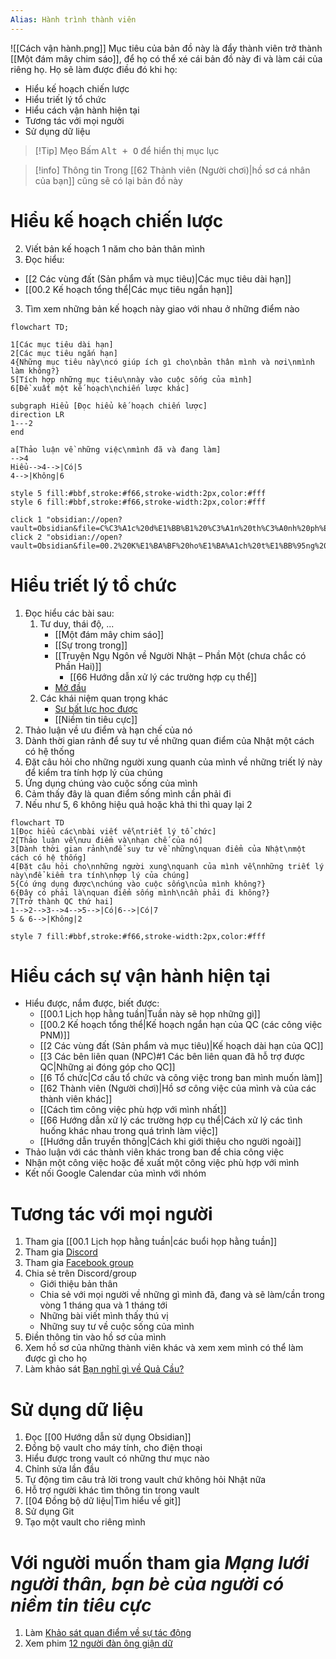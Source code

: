 ```yaml
---
Alias: Hành trình thành viên
---
```

![[Cách vận hành.png]]
Mục tiêu của bản đồ này là đẩy thành viên trở thành [[Một đám mây chim sáo]], để họ có thể xé cái bản đồ này đi và làm cái của riêng họ. Họ sẽ làm được điều đó khi họ:
- Hiểu kế hoạch chiến lược
- Hiểu triết lý tổ chức
- Hiểu cách vận hành hiện tại
- Tương tác với mọi người
- Sử dụng dữ liệu

> [!Tip] Mẹo
> Bấm <kbd>Alt + O</kbd> để hiển thị mục lục

> [!info] Thông tin
> Trong [[62 Thành viên (Người chơi)|hồ sơ cá nhân của bạn]] cũng sẽ có lại bản đồ này

# Hiểu kế hoạch chiến lược
2. Viết bản kế hoạch 1 năm cho bản thân mình
1. Đọc hiểu:
- [[2 Các vùng đất (Sản phẩm và mục tiêu)|Các mục tiêu dài hạn]]
- [[00.2 Kế hoạch tổng thể|Các mục tiêu ngắn hạn]]
3. Tìm xem những bản kế hoạch này giao với nhau ở những điểm nào

```mermaid
flowchart TD;  

1[Các mục tiêu dài hạn]
2[Các mục tiêu ngắn hạn]
4{Những mục tiêu này\ncó giúp ích gì cho\nbản thân mình và nơi\nmình làm không?}
5[Tích hợp những mục tiêu\nnày vào cuộc sống của mình]
6[Đề xuất một kế hoạch\nchiến lược khác] 

subgraph Hiểu [Đọc hiểu kế hoạch chiến lược]
direction LR
1---2
end

a[Thảo luận về những việc\nmình đã và đang làm]
-->4
Hiểu-->4-->|Có|5
4-->|Không|6

style 5 fill:#bbf,stroke:#f66,stroke-width:2px,color:#fff
style 6 fill:#bbf,stroke:#f66,stroke-width:2px,color:#fff

click 1 "obsidian://open?vault=Obsidian&file=C%C3%A1c%20d%E1%BB%B1%20%C3%A1n%20th%C3%A0nh%20ph%E1%BA%A7n"
click 2 "obsidian://open?vault=Obsidian&file=00.2%20K%E1%BA%BF%20ho%E1%BA%A1ch%20t%E1%BB%95ng%20th%E1%BB%83"
```
# Hiểu triết lý tổ chức
1. Đọc hiểu các bài sau:
	1. Tư duy, thái độ, ...
		- [[Một đám mây chim sáo]]
		- [[Sự trong trong]]
		- [[Truyện Ngụ Ngôn về Người Nhật – Phần Một (chưa chắc có Phần Hai)]]
			- [[66 Hướng dẫn xử lý các trường hợp cụ thể]]
		- [Mở đầu](https://xn--qucu-hr5aza.cc/mo-dau/?utm_source=Obsidian+Qu%E1%BA%A3+C%E1%BA%A7u+%C2%BB+B%E1%BA%A3n+%C4%91%E1%BB%93+trong+QC&utm_medium=M%E1%BB%9F+%C4%91%E1%BA%A7u&utm_campaign=Giai+%C4%91o%E1%BA%A1n+1)
	2. Các khái niệm quan trọng khác
		- [Sự bất lực học được](https://xn--qucu-hr5aza.cc/su-bat-luc-hoc-duoc/?utm_source=Obsidian+Qu%E1%BA%A3+C%E1%BA%A7u+%C2%BB+B%E1%BA%A3n+%C4%91%E1%BB%93+trong+QC&utm_medium=S%E1%BB%B1+b%E1%BA%A5t+l%E1%BB%B1c+h%E1%BB%8Dc+%C4%91%C6%B0%E1%BB%A3c+l%C3%A0+g%C3%AC%3F&utm_campaign=Giai+%C4%91o%E1%BA%A1n+1)
		- [[Niềm tin tiêu cực]] 
2. Thảo luận về ưu điểm và hạn chế của nó
3. Dành thời gian rảnh để suy tư về những quan điểm của Nhật một cách có hệ thống
4. Đặt câu hỏi cho những người xung quanh của mình về những triết lý này để kiểm tra tính hợp lý của chúng
5. Ứng dụng chúng vào cuộc sống của mình
6. Cảm thấy đây là quan điểm sống mình cần phải đi
7. Nếu như 5, 6 không hiệu quả hoặc khả thi thì quay lại 2
```mermaid
flowchart TD
1[Đọc hiểu các\nbài viết về\ntriết lý tổ chức]
2[Thảo luận về\nưu điểm và\nhạn chế của nó]
3[Dành thời gian rảnh\nđể suy tư về những\nquan điểm của Nhật\nmột cách có hệ thống]
4[Đặt câu hỏi cho\nnhững người xung\nquanh của mình về\nnhững triết lý này\nđể kiểm tra tính\nhợp lý của chúng]
5{Có ứng dụng được\nchúng vào cuộc sống\ncủa mình không?} 
6{Đây có phải là\nquan điểm sống mình\ncần phải đi không?}
7[Trở thành QC thứ hai]
1-->2-->3-->4-->5-->|Có|6-->|Có|7
5 & 6-->|Không|2

style 7 fill:#bbf,stroke:#f66,stroke-width:2px,color:#fff
```
# Hiểu cách sự vận hành hiện tại
- Hiểu được, nắm được, biết được:
	- [[00.1 Lịch họp hằng tuần|Tuần này sẽ họp những gì]]
	- [[00.2 Kế hoạch tổng thể|Kế hoạch ngắn hạn của QC (các công việc PNM)]]
	- [[2 Các vùng đất (Sản phẩm và mục tiêu)|Kế hoạch dài hạn của QC]]
	- [[3 Các bên liên quan (NPC)#1 Các bên liên quan đã hỗ trợ được QC|Những ai đóng góp cho QC]]
	- [[6 Tổ chức|Cơ cấu tổ chức và công việc trong ban mình muốn làm]] 
	- [[62 Thành viên (Người chơi)|Hồ sơ công việc của mình và của các thành viên khác]]
	- [[Cách tìm công việc phù hợp với mình nhất]]
	- [[66 Hướng dẫn xử lý các trường hợp cụ thể|Cách xử lý các tình huống khác nhau trong quá trình làm việc]]
	- [[Hướng dẫn truyền thông|Cách khi giới thiệu cho người ngoài]] 
- Thảo luận với các thành viên khác trong ban để chia công việc
- Nhận một công việc hoặc đề xuất một công việc phù hợp với mình
- Kết nối Google Calendar của mình với nhóm
# Tương tác với mọi người
1. Tham gia [[00.1 Lịch họp hằng tuần|các buổi họp hằng tuần]]
2. Tham gia [Discord](https://discord.gg/jWTk4EHFK2)
3. Tham gia [Facebook group](https://www.facebook.com/groups/thaydoiniemtintieucuc/)
4. Chia sẻ trên Discord/group
	- Giới thiệu bản thân
	- Chia sẻ với mọi người về những gì mình đã, đang và sẽ làm/cần trong vòng 1 tháng qua và 1 tháng tới
	- Những bài viết mình thấy thú vị
	- Những suy tư về cuộc sống của mình
5. Điền thông tin vào hồ sơ của mình
6. Xem hồ sơ của những thành viên khác và xem xem mình có thể làm được gì cho họ
7. Làm khảo sát [Bạn nghĩ gì về Quả Cầu?](https://quảcầu.cc/ban-nghi-gi-ve-qua-cau/?utm_source=Obsidian+Qu%E1%BA%A3+C%E1%BA%A7u+%C2%BB+B%E1%BA%A3n+%C4%91%E1%BB%93+trong+QC&utm_medium=B%E1%BA%A1n+ngh%C4%A9+g%C3%AC+v%E1%BB%81+Qu%E1%BA%A3+C%E1%BA%A7u%3F&utm_campaign=Giai+%C4%91o%E1%BA%A1n+1)
# Sử dụng dữ liệu
1. Đọc [[00 Hướng dẫn sử dụng Obsidian]]
2. Đồng bộ vault cho máy tính, cho điện thoại
3. Hiểu được trong vault có những thư mục nào
4. Chỉnh sửa lần đầu
5. Tự động tìm câu trả lời trong vault chứ không hỏi Nhật nữa
6. Hỗ trợ người khác tìm thông tin trong vault
7. [[04 Đồng bộ dữ liệu|Tìm hiểu về git]]
8. Sử dụng Git
9. Tạo một vault cho riêng mình

# Với người muốn tham gia *Mạng lưới người thân, bạn bè của người có niềm tin tiêu cực*
1. Làm [Khảo sát quan điểm về sự tác động](https://xn--qucu-hr5aza.cc/khao-sat-quan-diem-ve-su-tac-dong/?utm_source=Obsidian+Qu%E1%BA%A3+C%E1%BA%A7u+%C2%BB+B%E1%BA%A3n+%C4%91%E1%BB%93+trong+QC&utm_medium=Kh%E1%BA%A3o+s%C3%A1t+quan+%C4%91i%E1%BB%83m+v%E1%BB%81+s%E1%BB%B1+t%C3%A1c+%C4%91%E1%BB%99ng&utm_campaign=Giai+%C4%91o%E1%BA%A1n+1)
2. Xem phim [12 người đàn ông giận dữ](https://phimnhua.com/xem-phim/12-nguoi-dan-ong-gian-du-12-angry-men-1957/)

